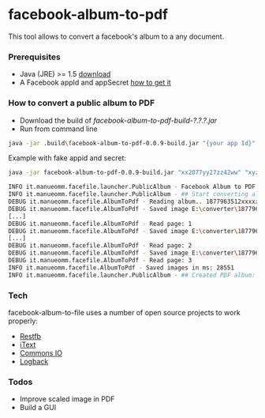 # facebook-album-to-pdf
This tool allows to convert a facebook's album to a any document.

### Prerequisites
- Java (JRE) >= 1.5 [download]
- A Facebook appId and appSecret [how to get it]

### How to convert a public album to PDF
- Download the build of *facebook-album-to-pdf-build-?.?.?.jar*
- Run from command line
```sh
java -jar .build\facebook-album-to-pdf-0.0.9-build.jar "{your app Id}" "{your app secret}" "{local directory}" "{facebook album 1}" "{facebook album 2}" ... "{facebook album n}"
```

Example with fake appid and secret:
```sh
java -jar facebook-album-to-pdf-0.0.9-build.jar "xx2077yy27zz42ww" "xyze22fxyzd212xyz81cxyz49qwerty" "E:/converter" "1877963512xxxxx"

INFO it.manueomm.facefile.launcher.PublicAlbum - Facebook Album to PDF..
INFO it.manueomm.facefile.launcher.PublicAlbum - ## Start converting album id:1877963512xxxxx
DEBUG it.manueomm.facefile.AlbumToPdf - Reading album.. 1877963512xxxxx
DEBUG it.manueomm.facefile.AlbumToPdf - Saved image E:\converter\1877963512xxxxx\Photo00.jpg
[...]
DEBUG it.manueomm.facefile.AlbumToPdf - Read page: 1
DEBUG it.manueomm.facefile.AlbumToPdf - Saved image E:\converter\1877963512xxxxx\Photo25.jpg
[...]
DEBUG it.manueomm.facefile.AlbumToPdf - Read page: 2
DEBUG it.manueomm.facefile.AlbumToPdf - Saved image E:\converter\1877963512xxxxx\Photo074.jpg
DEBUG it.manueomm.facefile.AlbumToPdf - Read page: 3
INFO it.manueomm.facefile.AlbumToPdf - Saved images in ms: 28551
INFO it.manueomm.facefile.launcher.PublicAlbum - ## Created PDF album: E:\converter\Album - 1877963512xxxxx.pdf
```

### Tech
facebook-album-to-file uses a number of open source projects to work properly:
- [Restfb]
- [iText]
- [Commons IO]
- [Logback]

### Todos
- Improve scaled image in PDF
- Build a GUI


[download]: <https://www.java.com/it/download/>
[how to get it]: <https://developers.facebook.com/docs/apps/register>
[iText]: <http://itextpdf.com/>
[Commons IO]: <https://commons.apache.org/proper/commons-io/>
[Logback]: <http://logback.qos.ch/>
[Restfb]: <http://restfb.com>
